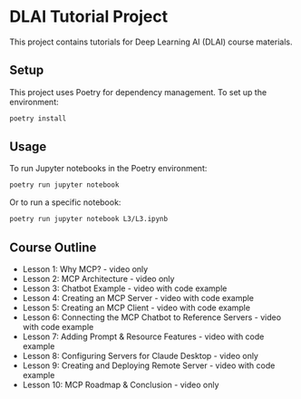 # DLAI Tutorial Project

This project contains tutorials for Deep Learning AI (DLAI) course materials.

## Setup

This project uses Poetry for dependency management. To set up the environment:

```bash
poetry install
```

## Usage

To run Jupyter notebooks in the Poetry environment:

```bash
poetry run jupyter notebook
```

Or to run a specific notebook:

```bash
poetry run jupyter notebook L3/L3.ipynb
``` 


## Course Outline

- Lesson 1: Why MCP? - video only
- Lesson 2: MCP Architecture - video only
- Lesson 3: Chatbot Example - video with code example
- Lesson 4: Creating an MCP Server - video with code example
- Lesson 5: Creating an MCP Client - video with code example
- Lesson 6: Connecting the MCP Chatbot to Reference Servers - video with code example
- Lesson 7: Adding Prompt & Resource Features - video with code example
- Lesson 8: Configuring Servers for Claude Desktop - video only
- Lesson 9: Creating and Deploying Remote Server  - video with code example 
- Lesson 10: MCP Roadmap & Conclusion - video only

